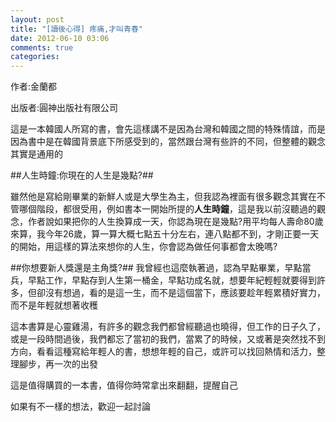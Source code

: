 ```yaml
---
layout: post
title: "[讀後心得] 疼痛,才叫青春"
date: 2012-06-10 03:06
comments: true
categories: 
---
```

作者:金蘭都

出版者:圓神出版社有限公司

<!--more-->

這是一本韓國人所寫的書，會先這樣講不是因為台灣和韓國之間的特殊情誼，而是因為書中是在韓國背景底下所感受到的，當然跟台灣有些許的不同，但整體的觀念其實是通用的

##人生時鐘:你現在的人生是幾點?##

雖然他是寫給剛畢業的新鮮人或是大學生為主，但我認為裡面有很多觀念其實在不管哪個階段，都很受用，例如書本一開始所提的**人生時鐘**，這是我以前沒聽過的觀念，作者說如果把你的人生換算成一天，你認為現在是幾點?用平均每人壽命80歲來算，我今年26歲，算一算大概七點五十分左右，連八點都不到，才剛正要一天的開始，用這樣的算法來想你的人生，你會認為做任何事都會太晚嗎?

##你想要新人獎還是主角獎?##
我曾經也這麼執著過，認為早點畢業，早點當兵，早點工作，早點存到人生第一桶金，早點功成名就，想要年紀輕輕就要得到許多，但卻沒有想過，看的是這一生，而不是這個當下，應該要趁年輕累積好實力，而不是年輕就想著收穫


這本書算是心靈雞湯，有許多的觀念我們都曾經聽過也曉得，但工作的日子久了，或是一段時間過後，我們都忘了當初的我們，當累了的時候，又或著是突然找不到方向，看看這種寫給年輕人的書，想想年輕的自己，或許可以找回熱情和活力，整理腳步，再一次的出發

這是值得購買的一本書，值得你時常拿出來翻翻，提醒自己


如果有不一樣的想法，歡迎一起討論
